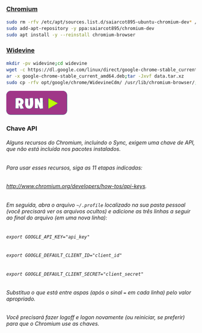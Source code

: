 ### [Chromium](https://pt.wikipedia.org/wiki/Chromium)
```bash
sudo rm -rfv /etc/apt/sources.list.d/saiarcot895-ubuntu-chromium-dev* /etc/apt/trusted.gpg.d/saiarcot895_ubuntu_chromium-dev*
sudo add-apt-repository -y ppa:saiarcot895/chromium-dev
sudo apt install -y --reinstall chromium-browser
```

### [Widevine](https://www.widevine.com/)
```bash
mkdir -pv widevine;cd widevine
wget -c https://dl.google.com/linux/direct/google-chrome-stable_current_amd64.deb
ar -x google-chrome-stable_current_amd64.deb;tar -Jxvf data.tar.xz
sudo cp -rfv opt/google/chrome/WidevineCdm/ /usr/lib/chromium-browser/;cd ..;rm -rfv widevine
```
[![bashrun-url](images/bashrun-url.png)](br:chromium)

### **Chave API**

###### Alguns recursos do Chromium, incluindo o Sync, exigem uma chave de API, que não está incluída nos pacotes instalados.
###### Para usar esses recursos, siga as 11 etapas indicadas:
###### http://www.chromium.org/developers/how-tos/api-keys.
###### Em seguida, abra o arquivo `~/.profile` localizado na sua pasta pessoal (você precisará ver os arquivos ocultos) e adicione as três linhas a seguir ao final do arquivo (em uma nova linha):

###### `export GOOGLE_API_KEY="api_key"`
###### `export GOOGLE_DEFAULT_CLIENT_ID="client_id"`
###### `export GOOGLE_DEFAULT_CLIENT_SECRET="client_secret"`

###### Substitua o que está entre aspas (após o sinal `=` em cada linha) pelo valor apropriado.
###### Você precisará fazer logoff e logon novamente (ou reiniciar, se preferir) para que o Chromium use as chaves.